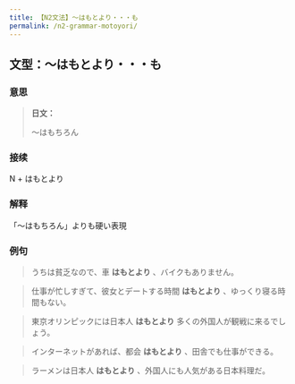 ```yaml
---
title: 【N2文法】〜はもとより・・・も
permalink: /n2-grammar-motoyori/
---
```


## 文型：〜はもとより・・・も

### 意思

> **日文：**
> 
> 〜はもちろん


### 接续

N + はもとより

### 解释

「〜はもちろん」よりも硬い表現

### 例句

> うちは貧乏なので、車 **はもとより** 、バイクもありません。

> 仕事が忙しすぎて、彼女とデートする時間 **はもとより** 、ゆっくり寝る時間もない。

> 東京オリンピックには日本人 **はもとより** 多くの外国人が観戦に来るでしょう。

> インターネットがあれば、都会 **はもとより** 、田舎でも仕事ができる。

> ラーメンは日本人 **はもとより** 、外国人にも人気がある日本料理だ。

